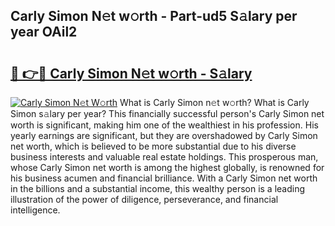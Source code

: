 ## Carly Simon N𝚎t w𝚘rth - Part-ud5 S𝚊lary per year OAil2

# <h2><a href="http://gc2aex.nevu.top/?p=Carly+Simon">🔗 👉🔴 Carly Simon N𝚎t w𝚘rth - S𝚊lary</a></h2>

[![Carly Simon N𝚎t W𝚘rth](https://i.imgur.com/Oavwk0R.jpeg)](http://gc2aex.nevu.top/?p=Carly+Simon)
What is Carly Simon n𝚎t w𝚘rth? What is Carly Simon s𝚊lary per year?
This financially successful person's Carly Simon net worth is significant, making him one of the wealthiest in his profession. His yearly earnings are significant, but they are overshadowed by Carly Simon net worth, which is believed to be more substantial due to his diverse business interests and valuable real estate holdings. This prosperous man, whose Carly Simon net worth is among the highest globally, is renowned for his business acumen and financial brilliance. With a Carly Simon net worth in the billions and a substantial income, this wealthy person is a leading illustration of the power of diligence, perseverance, and financial intelligence.
